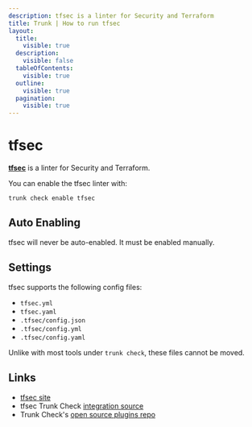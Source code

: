```yaml
---
description: tfsec is a linter for Security and Terraform
title: Trunk | How to run tfsec
layout:
  title:
    visible: true
  description:
    visible: false
  tableOfContents:
    visible: true
  outline:
    visible: true
  pagination:
    visible: true
---
```


# tfsec

[**tfsec**](https://github.com/aquasecurity/tfsec) is a linter for Security and Terraform.

You can enable the tfsec linter with:

```shell
trunk check enable tfsec
```

## Auto Enabling

tfsec will never be auto-enabled. It must be enabled manually.

## Settings

tfsec supports the following config files:
* `tfsec.yml`
* `tfsec.yaml`
* `.tfsec/config.json`
* `.tfsec/config.yml`
* `.tfsec/config.yaml`

 Unlike with most tools under `trunk check`, these files cannot be moved.



## Links

- [tfsec site](https://github.com/aquasecurity/tfsec)
- tfsec Trunk Check [integration source](https://github.com/trunk-io/plugins/tree/main/linters/tfsec)
- Trunk Check's [open source plugins repo](https://github.com/trunk-io/plugins/tree/main)
